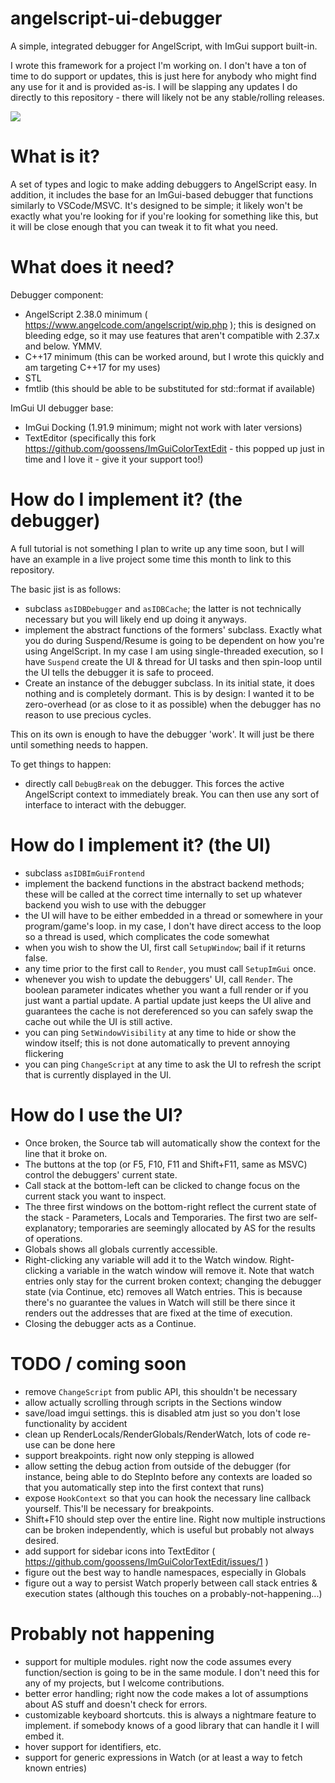# angelscript-ui-debugger
A simple, integrated debugger for AngelScript, with ImGui support built-in.

I wrote this framework for a project I'm working on.
I don't have a ton of time to do support or updates, this is just here for anybody who might find any use for it and is provided as-is.
I will be slapping any updates I do directly to this repository - there will likely not be any stable/rolling releases.

![]([https://i.imgur.com/aC1Kx00.png](https://i.imgur.com/60Ep1N1.png))

# What is it?

A set of types and logic to make adding debuggers to AngelScript easy.
In addition, it includes the base for an ImGui-based debugger that functions
similarly to VSCode/MSVC. It's designed to be simple; it likely won't be exactly
what you're looking for if you're looking for something like this, but it will
be close enough that you can tweak it to fit what you need.

# What does it need?

Debugger component:
* AngelScript 2.38.0 minimum ( https://www.angelcode.com/angelscript/wip.php ); this is designed
  on bleeding edge, so it may use features that aren't compatible with 2.37.x and below. YMMV.
* C++17 minimum (this can be worked around, but I wrote this quickly and am targeting C++17 for my uses)
* STL
* fmtlib (this should be able to be substituted for std::format if available)

ImGui UI debugger base:
* ImGui Docking (1.91.9 minimum; might not work with later versions)
* TextEditor (specifically this fork https://github.com/goossens/ImGuiColorTextEdit - this popped up just in time and I love it - give it your support too!)

# How do I implement it? (the debugger)

A full tutorial is not something I plan to write up any time soon, but I will have an example in a live
project some time this month to link to this repository.

The basic jist is as follows:
* subclass `asIDBDebugger` and `asIDBCache`; the latter is not technically necessary but
  you will likely end up doing it anyways.
* implement the abstract functions of the formers' subclass. Exactly what you do during
  Suspend/Resume is going to be dependent on how you're using AngelScript. In my case
  I am using single-threaded execution, so I have `Suspend` create the UI & thread
  for UI tasks and then spin-loop until the UI tells the debugger it is safe to proceed.
* Create an instance of the debugger subclass. In its initial state, it does nothing and is completely dormant.
  This is by design: I wanted it to be zero-overhead (or as close to it as possible) when the debugger
  has no reason to use precious cycles.

This on its own is enough to have the debugger 'work'. It will just be there until something
needs to happen.

To get things to happen:
* directly call `DebugBreak` on the debugger. This forces the active AngelScript context to immediately break.
  You can then use any sort of interface to interact with the debugger.

# How do I implement it? (the UI)
* subclass `asIDBImGuiFrontend`
* implement the backend functions in the abstract backend methods; these will be called at the correct
  time internally to set up whatever backend you wish to use with the debugger
* the UI will have to be either embedded in a thread or somewhere in your program/game's loop.
  in my case, I don't have direct access to the loop so a thread is used, which complicates
  the code somewhat
* when you wish to show the UI, first call `SetupWindow`; bail if it returns false.
* any time prior to the first call to `Render`, you must call `SetupImGui` once.
* whenever you wish to update the debuggers' UI, call `Render`. The boolean parameter
  indicates whether you want a full render or if you just want a partial update.
  A partial update just keeps the UI alive and guarantees the cache is not dereferenced
  so you can safely swap the cache out while the UI is still active.
* you can ping `SetWindowVisibility` at any time to hide or show the window itself; this is
  not done automatically to prevent annoying flickering
* you can ping `ChangeScript` at any time to ask the UI to refresh the script that is currently
  displayed in the UI.

# How do I use the UI?
* Once broken, the Source tab will automatically show the context for the
  line that it broke on.
* The buttons at the top (or F5, F10, F11 and Shift+F11, same as MSVC) control
  the debuggers' current state.
* Call stack at the bottom-left can be clicked to change focus on the current
  stack you want to inspect.
* The three first windows on the bottom-right reflect the current state of the stack -
  Parameters, Locals and Temporaries. The first two are self-explanatory; temporaries are
  seemingly allocated by AS for the results of operations.
* Globals shows all globals currently accessible.
* Right-clicking any variable will add it to the Watch window. Right-clicking a variable
  in the watch window will remove it. Note that watch entries only stay for the current
  broken context; changing the debugger state (via Continue, etc) removes all Watch entries.
  This is because there's no guarantee the values in Watch will still be there since it
  renders out the addresses that are fixed at the time of execution.
* Closing the debugger acts as a Continue.
  
# TODO / coming soon
* remove `ChangeScript` from public API, this shouldn't be necessary
* allow actually scrolling through scripts in the Sections window
* save/load imgui settings. this is disabled atm just so you don't lose functionality by accident
* clean up RenderLocals/RenderGlobals/RenderWatch, lots of code re-use can be done here
* support breakpoints. right now only stepping is allowed
* allow setting the debug action from outside of the debugger (for instance, being able to
  do StepInto before any contexts are loaded so that you automatically step into the first
  context that runs)
* expose `HookContext` so that you can hook the necessary line callback yourself.
  This'll be necessary for breakpoints.
* Shift+F10 should step over the entire line. Right now multiple instructions can be
  broken independently, which is useful but probably not always desired.
* add support for sidebar icons into TextEditor ( https://github.com/goossens/ImGuiColorTextEdit/issues/1 )
* figure out the best way to handle namespaces, especially in Globals
* figure out a way to persist Watch properly between call stack entries & execution states
  (although this touches on a probably-not-happening...)

# Probably not happening
* support for multiple modules. right now the code assumes every function/section
  is going to be in the same module. I don't need this for any of my projects, but I welcome contributions.
* better error handling; right now the code makes a lot of assumptions about AS stuff
  and doesn't check for errors.
* customizable keyboard shortcuts. this is always a nightmare feature to implement.
  if somebody knows of a good library that can handle it I will embed it.
* hover support for identifiers, etc.
* support for generic expressions in Watch (or at least a way to fetch known entries)
